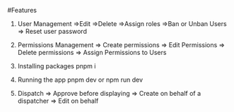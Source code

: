 #Features

1. User Management
    =>Edit
    =>Delete
    =>Assign roles
    =>Ban or Unban Users
    => Reset user password

2. Permissions Management
    => Create permissions
    => Edit Permissions
    => Delete permissions
    => Assign Permissions to Users


3. Installing packages
   pnpm i

4.  Running the app
     pnpm dev or npm run dev


6. Dispatch
   => Approve before displaying
   => Create on behalf of a dispatcher
   => Edit on behalf    
